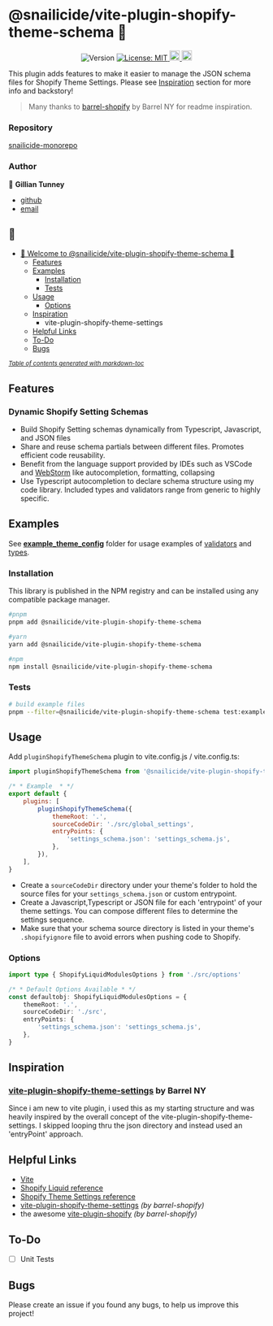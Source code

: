 # @snailicide/vite-plugin-shopify-theme-schema 🐌

<p align="center">
	<img alt="Version" src="https://img.shields.io/npm/v/@snailicide/vite-plugin-shopify-theme-schema"/>
	<a href="#" target="_blank">
		<img alt="License: MIT" src="https://img.shields.io/npm/l/@snailicide/vite-plugin-shopify-theme-schema"/>
	</a>
	<a href="#" target="_blank">
		<img alt="Typescript" height="20px" src="https://img.shields.io/badge/typescript-%23007ACC.svg?style=for-the-badge&logo=typescript&logoColor=white"/>
	</a>
	<a href="#" target="_blank">
		<img alt="RollupJS" height="20px" src="https://img.shields.io/badge/RollupJS-ef3335?style=for-the-badge&logo=rollup.js&logoColor=white"/>
	</a>
</p>

This plugin adds features to make it easier to manage the JSON schema files for Shopify Theme Settings. Please see [Inspiration](#inspiration) section for more info and backstory!

> Many thanks to [barrel-shopify](https://github.com/barrel/barrel-shopify) by Barrel NY for readme inspiration.

### Repository

[snailicide-monorepo](https://github.com/gbtunney/snailicide-monorepo.git)

### Author

👤 **Gillian Tunney**

-   [github](https://github.com/gbtunney)
-   [email](mailto:gbtunney@mac.com)

## 🐌

-   [🐌 Welcome to @snailicide/vite-plugin-shopify-theme-schema 🐌](#welcome-to--snailicide-vite-plugin-shopify-theme-schema---)
    -   [Features](#features)
    -   [Examples](#examples)
        -   [Installation](#installation)
        -   [Tests](#tests)
    -   [Usage](#usage)
        -   [Options](#options)
    -   [Inspiration](#inspiration)
        -   vite-plugin-shopify-theme-settings
    -   [Helpful Links](#helpful-links)
    -   [To-Do](#to-do)
    -   [Bugs](#bugs)

<small><i><a href='http://ecotrust-canada.github.io/markdown-toc/'>Table of contents generated with markdown-toc</a></i></small>

## Features

### Dynamic Shopify Setting Schemas

-   Build Shopify Setting schemas dynamically from Typescript, Javascript, and JSON files
-   Share and reuse schema partials between different files. Promotes efficient code reusability.
-   Benefit from the language support provided by IDEs such as VSCode and [WebStorm](https://www.jetbrains.com/webstorm/) like autocompletion, formatting, collapsing
-   Use Typescript autocompletion to declare schema structure using my code library. Included types and validators range from generic to highly specific.

## Examples

See [**example_theme_config**](./example_theme_config/) folder for usage examples of [validators](./example_theme_config/global_settings/settings_colors.ts) and [types](./example_theme_config/global_settings/settings_typography.ts).

### Installation

This library is published in the NPM registry and can be installed using any compatible package manager.

```sh
#pnpm
pnpm add @snailicide/vite-plugin-shopify-theme-schema

#yarn
yarn add @snailicide/vite-plugin-shopify-theme-schema

#npm
npm install @snailicide/vite-plugin-shopify-theme-schema
```

### Tests

```sh
# build example files
pnpm --filter=@snailicide/vite-plugin-shopify-theme-schema test:example
```

## Usage

Add `pluginShopifyThemeSchema` plugin to vite.config.js / vite.config.ts:

```js
import pluginShopifyThemeSchema from '@snailicide/vite-plugin-shopify-theme-schema'

/* * Example  * */
export default {
    plugins: [
        pluginShopifyThemeSchema({
            themeRoot: '.',
            sourceCodeDir: './src/global_settings',
            entryPoints: {
                'settings_schema.json': 'settings_schema.js',
            },
        }),
    ],
}
```

-   Create a `sourceCodeDir` directory under your theme's folder to hold the source files for your `settings_schema.json` or custom entrypoint.
-   Create a Javascript,Typescript or JSON file for each 'entrypoint' of your theme settings. You can compose different files to determine the settings sequence.
-   Make sure that your schema source directory is listed in your theme's `.shopifyignore` file to avoid errors when pushing code to Shopify.

### Options

```ts
import type { ShopifyLiquidModulesOptions } from './src/options'

/* * Default Options Available * */
const defaultobj: ShopifyLiquidModulesOptions = {
    themeRoot: '.',
    sourceCodeDir: './src',
    entryPoints: {
        'settings_schema.json': 'settings_schema.js',
    },
}
```

## Inspiration

### [vite-plugin-shopify-theme-settings](https://github.com/barrel/barrel-shopify/tree/main/packages/vite-plugin-shopify-theme-settings) by Barrel NY

Since i am new to vite plugin, i used this as my starting structure and was heavily inspired by the overall concept of the vite-plugin-shopify-theme-settings. I skipped looping thru the json directory and instead used an 'entryPoint' approach.

## Helpful Links

-   [Vite](https://vitejs.dev/)
-   [Shopify Liquid reference](https://shopify.dev/api/liquid)
-   [Shopify Theme Settings reference](https://shopify.dev/themes/architecture/settings)
-   [vite-plugin-shopify-theme-settings](https://github.com/barrel/barrel-shopify/tree/main/packages/vite-plugin-shopify-theme-settings) _(by barrel-shopify)_
-   the awesome [vite-plugin-shopify](https://github.com/barrel/barrel-shopify/tree/main/packages/vite-plugin-shopify) _(by barrel-shopify)_

## To-Do

-   [ ] Unit Tests

## Bugs

Please create an issue if you found any bugs, to help us improve this project!
